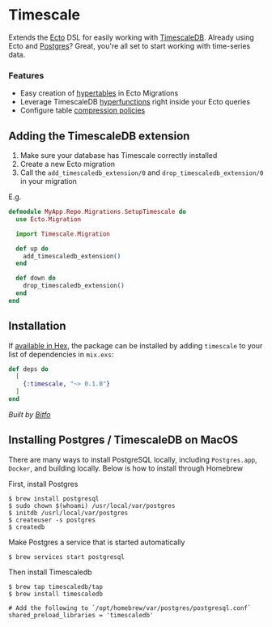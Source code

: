 # Timescale

Extends the [Ecto](https://hexdocs.pm/ecto/Ecto.html) DSL for easily working with [TimescaleDB](https://docs.timescale.com/). Already using Ecto and [Postgres](https://hexdocs.pm/ecto_sql/Ecto.Adapters.Postgres.html)? Great, you're all set to start working with time-series data.

### Features

- Easy creation of [hypertables](https://docs.timescale.com/api/latest/hypertable/) in Ecto Migrations
- Leverage TimescaleDB [hyperfunctions](https://docs.timescale.com/api/latest/hyperfunctions/) right inside your Ecto queries
- Configure table [compression policies](https://docs.timescale.com/api/latest/compression/)

## Adding the TimescaleDB extension

1. Make sure your database has Timescale correctly installed
2. Create a new Ecto migration
3. Call the `add_timescaledb_extension/0` and `drop_timescaledb_extension/0` in your migration

E.g.

```elixir
defmodule MyApp.Repo.Migrations.SetupTimescale do
  use Ecto.Migration

  import Timescale.Migration

  def up do
    add_timescaledb_extension()
  end

  def down do
    drop_timescaledb_extension()
  end
end
```

## Installation

If [available in Hex](https://hex.pm/docs/publish), the package can be installed
by adding `timescale` to your list of dependencies in `mix.exs`:

```elixir
def deps do
  [
    {:timescale, "~> 0.1.0"}
  ]
end
```

_Built by [Bitfo](https://www.bitfo.com/careers/)_

## Installing Postgres / TimescaleDB on MacOS

There are many ways to install PostgreSQL locally, including `Postgres.app`, `Docker`, and building locally. Below is how to install through Homebrew

First, install Postgres

```shell
$ brew install postgresql
$ sudo chown $(whoami) /usr/local/var/postgres
$ initdb /usrl/local/var/postgres
$ createuser -s postgres
$ createdb
```

Make Postgres a service that is started automatically

```shell
$ brew services start postgresql
```

Then install Timescaledb

```shell
$ brew tap timescaledb/tap
$ brew install timescaledb

# Add the following to `/opt/homebrew/var/postgres/postgresql.conf`
shared_preload_libraries = 'timescaledb'
```
